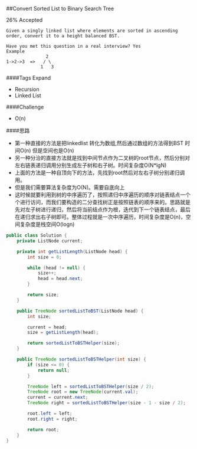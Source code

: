##Convert Sorted List to Binary Search Tree

26% Accepted

	Given a singly linked list where elements are sorted in ascending order, convert it to a height balanced BST.

	Have you met this question in a real interview? Yes
	Example
	               2
	1->2->3  =>   / \
	             1   3
####Tags Expand
- Recursion
- Linked List

####Challenge
- O(n)

####思路
- 第一种直接的方法是把linkedlist 转化为数组,然后通过数组的方法得到BST 时间O(n) 但是空间也是O(n)
- 另一种分治的直接方法就是找到中间节点作为二叉树的root节点，然后分别对左右链表递归调用分别生成左子树和右子树。时间复杂度O(N*lgN)
- 上面的方法是一种自顶向下的方法，先找到root然后对左右子树分别递归调用。
- 但是我们需要算法复杂度为O(N)。需要自底向上
- 这时候就要利用到树的中序遍历了，按照递归中序遍历的顺序对链表结点一个个进行访问，而我们要构造的二分查找树正是按照链表的顺序来的。思路就是先对左子树进行递归，然后将当前结点作为根，迭代到下一个链表结点，最后在递归求出右子树即可。整体过程就是一次中序遍历，时间复杂度是O(n)，空间复杂度是栈空间O(logn)

```java
public class Solution {
    private ListNode current;

    private int getListLength(ListNode head) {
        int size = 0;

        while (head != null) {
            size++;
            head = head.next;
        }

        return size;
    }

    public TreeNode sortedListToBST(ListNode head) {
        int size;

        current = head;
        size = getListLength(head);

        return sortedListToBSTHelper(size);
    }

    public TreeNode sortedListToBSTHelper(int size) {
        if (size <= 0) {
            return null;
        }

        TreeNode left = sortedListToBSTHelper(size / 2);
        TreeNode root = new TreeNode(current.val);
        current = current.next;
        TreeNode right = sortedListToBSTHelper(size - 1 - size / 2);

        root.left = left;
        root.right = right;

        return root;
    }
}
```
